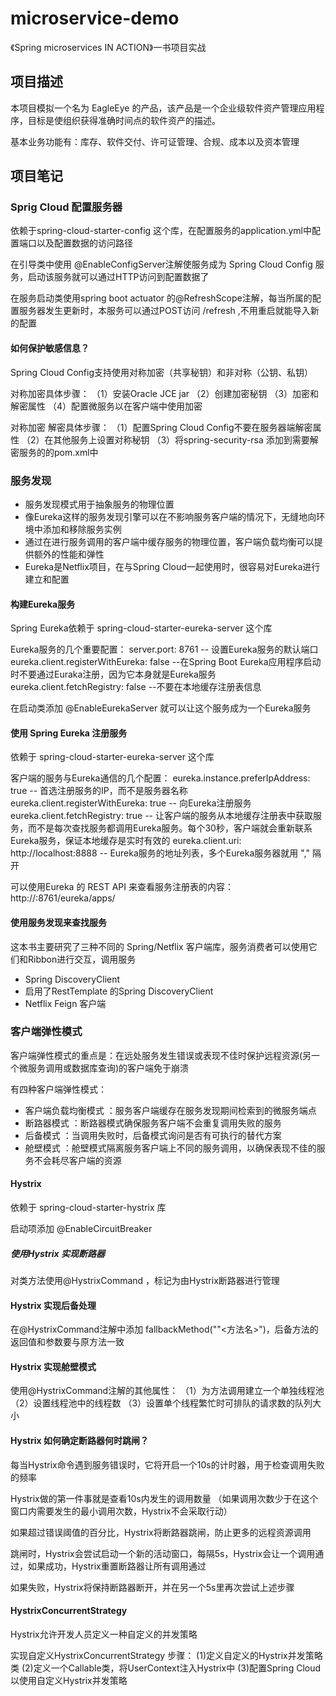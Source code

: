 # microservice-demo
《Spring microservices IN ACTION》一书项目实战

## 项目描述
本项目模拟一个名为 EagleEye 的产品，该产品是一个企业级软件资产管理应用程序，目标是使组织获得准确时间点的软件资产的描述。

基本业务功能有：库存、软件交付、许可证管理、合规、成本以及资本管理

## 项目笔记

### Sprig Cloud 配置服务器

依赖于spring-cloud-starter-config 这个库，在配置服务的application.yml中配置端口以及配置数据的访问路径

在引导类中使用 @EnableConfigServer注解使服务成为 Spring Cloud Config 服务，启动该服务就可以通过HTTP访问到配置数据了

在服务启动类使用spring boot actuator 的@RefreshScope注解，每当所属的配置服务器发生更新时，本服务可以通过POST访问 /refresh ,不用重启就能导入新的配置

#### 如何保护敏感信息？
Spring Cloud Config支持使用对称加密（共享秘钥）和非对称（公钥、私钥）

对称加密具体步骤：
（1）安装Oracle JCE jar 
（2）创建加密秘钥
（3）加密和解密属性
（4）配置微服务以在客户端中使用加密

对称加密 解密具体步骤：
（1）配置Spring Cloud Config不要在服务器端解密属性
（2）在其他服务上设置对称秘钥
（3）将spring-security-rsa 添加到需要解密服务的的pom.xml中

### 服务发现
- 服务发现模式用于抽象服务的物理位置
- 像Eureka这样的服务发现引擎可以在不影响服务客户端的情况下，无缝地向环境中添加和移除服务实例
- 通过在进行服务调用的客户端中缓存服务的物理位置，客户端负载均衡可以提供额外的性能和弹性
- Eureka是Netflix项目，在与Spring Cloud一起使用时，很容易对Eureka进行建立和配置


#### 构建Eureka服务

Spring Eureka依赖于 spring-cloud-starter-eureka-server 这个库

Eureka服务的几个重要配置：
server.port: 8761       -- 设置Eureka服务的默认端口
eureka.client.registerWithEureka: false     --在Spring Boot Eureka应用程序启动时不要通过Euraka注册，因为它本身就是Eureka服务
eureka.client.fetchRegistry: false      --不要在本地缓存注册表信息

在启动类添加 @EnableEurekaServer 就可以让这个服务成为一个Eureka服务

#### 使用 Spring Eureka 注册服务

依赖于 spring-cloud-starter-eureka-server 这个库

客户端的服务与Eureka通信的几个配置：
eureka.instance.preferIpAddress: true   -- 首选注册服务的IP，而不是服务器名称
eureka.client.registerWithEureka: true     -- 向Eureka注册服务
eureka.client.fetchRegistry: true           -- 让客户端的服务从本地缓存注册表中获取服务，而不是每次查找服务都调用Eureka服务。每个30秒，客户端就会重新联系Eureka服务，保证本地缓存是实时有效的
eureka.client.uri: http://localhost:8888        -- Eureka服务的地址列表，多个Eureka服务器就用 "," 隔开


可以使用Eureka 的 REST API 来查看服务注册表的内容：
http://<eureka server>:8761/eureka/apps/<APPID>

#### 使用服务发现来查找服务

这本书主要研究了三种不同的 Spring/Netflix 客户端库，服务消费者可以使用它们和Ribbon进行交互，调用服务
- Spring DiscoveryClient
- 启用了RestTemplate 的Spring DiscoveryClient
- Netflix Feign 客户端

### 客户端弹性模式

客户端弹性模式的重点是：在远处服务发生错误或表现不佳时保护远程资源(另一个微服务调用或数据库查询)的客户端免于崩溃

有四种客户端弹性模式：
- 客户端负载均衡模式 ：服务客户端缓存在服务发现期间检索到的微服务端点
- 断路器模式 ：断路器模式确保服务客户端不会重复调用失败的服务
- 后备模式  ：当调用失败时，后备模式询问是否有可执行的替代方案
- 舱壁模式  ：舱壁模式隔离服务客户端上不同的服务调用，以确保表现不佳的服务不会耗尽客户端的资源

#### Hystrix

依赖于 spring-cloud-starter-hystrix 库

启动项添加 @EnableCircuitBreaker

##### 使用Hystrix 实现断路器

对类方法使用@HystrixCommand ，标记为由Hystrix断路器进行管理

#### Hystrix 实现后备处理
在@HystrixCommand注解中添加 fallbackMethod(""<方法名>")，后备方法的返回值和参数要与原方法一致

#### Hystrix 实现舱壁模式
使用@HystrixCommand注解的其他属性：
（1）为方法调用建立一个单独线程池
（2）设置线程池中的线程数
（3）设置单个线程繁忙时可排队的请求数的队列大小

#### Hystrix 如何确定断路器何时跳闸？
每当Hystrix命令遇到服务错误时，它将开启一个10s的计时器，用于检查调用失败的频率

Hystrix做的第一件事就是查看10s内发生的调用数量    （如果调用次数少于在这个窗口内需要发生的最小调用次数，Hystrix不会采取行动）

如果超过错误阈值的百分比，Hystrix将断路器跳闸，防止更多的远程资源调用

跳闸时，Hystrix会尝试启动一个新的活动窗口，每隔5s，Hystrix会让一个调用通过，如果成功，Hystrix重置断路器让所有调用通过

如果失败，Hystrix将保持断路器断开，并在另一个5s里再次尝试上述步骤

#### HystrixConcurrentStrategy

Hystrix允许开发人员定义一种自定义的并发策略

实现自定义HystrixConcurrentStrategy 步骤：
(1)定义自定义的Hystrix并发策略类
(2)定义一个Callable类，将UserContext注入Hystrix中
(3)配置Spring Cloud以使用自定义Hystrix并发策略





